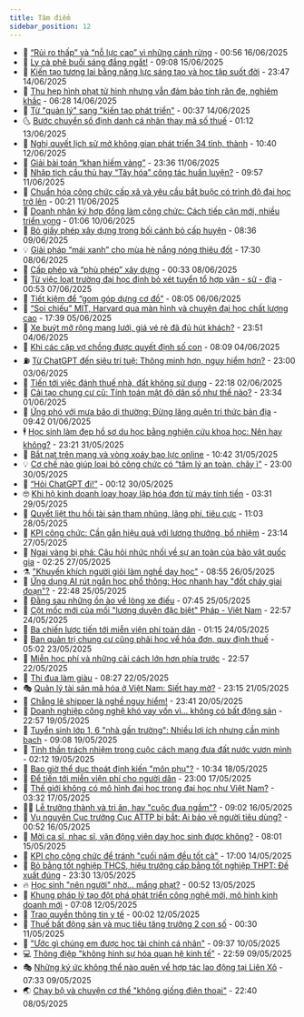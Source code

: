 ```yaml
---
title: Tâm điểm
sidebar_position: 12
---
```


<!-- dantri-tam-diem:START -->
- 🚦 [“Rủi ro thấp” và “nỗ lực cao” vì những cánh rừng](https://dantri.com.vn/tam-diem/rui-ro-thap-va-no-luc-cao-vi-nhung-canh-rung-20250616075642696.htm) - 00:56 16/06/2025
- 🫶 [Ly cà phê buổi sáng đắng ngắt!](https://dantri.com.vn/tam-diem/ly-ca-phe-buoi-sang-dang-ngat-20250615141819922.htm) - 09:08 15/06/2025
- 🦏 [Kiến tạo tương lai bằng năng lực sáng tạo và học tập suốt đời](https://dantri.com.vn/tam-diem/kien-tao-tuong-lai-bang-nang-luc-sang-tao-va-hoc-tap-suot-doi-20250613195456226.htm) - 23:47 14/06/2025
- 🧰 [Thu hẹp hình phạt tử hình nhưng vẫn đảm bảo tính răn đe, nghiêm khắc](https://dantri.com.vn/tam-diem/thu-hep-hinh-phat-tu-hinh-nhung-van-dam-bao-tinh-ran-de-nghiem-khac-20250614131715716.htm) - 06:28 14/06/2025
- 🙉 [Từ &quot;quản lý&quot; sang &quot;kiến tạo phát triển&quot;](https://dantri.com.vn/tam-diem/tu-quan-ly-sang-kien-tao-phat-trien-20250614073743135.htm) - 00:37 14/06/2025
- 🌜 [Bước chuyển số định danh cá nhân thay mã số thuế](https://dantri.com.vn/tam-diem/buoc-chuyen-so-dinh-danh-ca-nhan-thay-ma-so-thue-20250613081202769.htm) - 01:12 13/06/2025
- 🤔 [Nghị quyết lịch sử mở không gian phát triển 34 tỉnh, thành](https://dantri.com.vn/tam-diem/nghi-quyet-lich-su-mo-khong-gian-phat-trien-34-tinh-thanh-20250612161557037.htm) - 10:40 12/06/2025
- 🤩 [Giải bài toán “khan hiếm vàng”](https://dantri.com.vn/tam-diem/giai-bai-toan-khan-hiem-vang-20250611094830599.htm) - 23:36 11/06/2025
- 🦅 [Nhập tịch cầu thủ hay “Tây hóa” công tác huấn luyện?](https://dantri.com.vn/tam-diem/nhap-tich-cau-thu-hay-tay-hoa-cong-tac-huan-luyen-20250611162319527.htm) - 09:57 11/06/2025
- 💫 [Chuẩn hóa công chức cấp xã và yêu cầu bắt buộc có trình độ đại học trở lên](https://dantri.com.vn/tam-diem/chuan-hoa-cong-chuc-cap-xa-va-yeu-cau-bat-buoc-co-trinh-do-dai-hoc-tro-len-20250610071348694.htm) - 00:21 11/06/2025
- 🤗 [Doanh nhân ký hợp đồng làm công chức: Cách tiếp cận mới, nhiều triển vọng](https://dantri.com.vn/tam-diem/doanh-nhan-ky-hop-dong-lam-cong-chuc-cach-tiep-can-moi-nhieu-trien-vong-20250610070101552.htm) - 01:06 10/06/2025
- 🫶 [Bỏ giấy phép xây dựng trong bối cảnh bỏ cấp huyện](https://dantri.com.vn/tam-diem/bo-giay-phep-xay-dung-trong-boi-canh-bo-cap-huyen-20250609153604141.htm) - 08:36 09/06/2025
- 💡 [Giải pháp “mái xanh” cho mùa hè nắng nóng thiêu đốt](https://dantri.com.vn/tam-diem/giai-phap-mai-xanh-cho-mua-he-nang-nong-thieu-dot-20250609003019666.htm) - 17:30 08/06/2025
- 🌮 [Cấp phép và “phù phép” xây dựng](https://dantri.com.vn/tam-diem/cap-phep-va-phu-phep-xay-dung-20250607081752953.htm) - 00:33 08/06/2025
- 🌊 [Từ việc loạt trường đại học định bỏ xét tuyển tổ hợp văn - sử - địa](https://dantri.com.vn/tam-diem/tu-viec-loat-truong-dai-hoc-dinh-bo-xet-tuyen-to-hop-van-su-dia-20250606145911055.htm) - 00:53 07/06/2025
- 👹 [Tiết kiệm để “gom góp dựng cơ đồ”](https://dantri.com.vn/tam-diem/tiet-kiem-de-gom-gop-dung-co-do-20250606150517393.htm) - 08:05 06/06/2025
- 🤩 [“Soi chiếu” MIT, Harvard qua màn hình và chuyện đại học chất lượng cao](https://dantri.com.vn/tam-diem/soi-chieu-mit-harvard-qua-man-hinh-va-chuyen-dai-hoc-chat-luong-cao-20250605130957605.htm) - 17:39 05/06/2025
- 💄 [Xe buýt mở rộng mạng lưới, giá vé rẻ đã đủ hút khách?](https://dantri.com.vn/tam-diem/xe-buyt-mo-rong-mang-luoi-gia-ve-re-da-du-hut-khach-20250605065129289.htm) - 23:51 04/06/2025
- 🦣 [Khi các cặp vợ chồng được quyết định số con](https://dantri.com.vn/tam-diem/khi-cac-cap-vo-chong-duoc-quyet-dinh-so-con-20250604080524513.htm) - 08:09 04/06/2025
- ⛽️ [Từ ChatGPT đến siêu trí tuệ: Thông minh hơn, nguy hiểm hơn?](https://dantri.com.vn/tam-diem/tu-chatgpt-den-sieu-tri-tue-thong-minh-hon-nguy-hiem-hon-20250603222030421.htm) - 23:00 03/06/2025
- 🌁 [Tiến tới việc đánh thuế nhà, đất không sử dụng](https://dantri.com.vn/tam-diem/tien-toi-viec-danh-thue-nha-dat-khong-su-dung-20250602210427147.htm) - 22:18 02/06/2025
- 🥳 [Cải tạo chung cư cũ: Tính toán mật độ dân số như thế nào?](https://dantri.com.vn/tam-diem/cai-tao-chung-cu-cu-tinh-toan-mat-do-dan-so-nhu-the-nao-20250602063355606.htm) - 23:34 01/06/2025
- 🧐 [Ứng phó với mưa bão dị thường: Đừng lãng quên tri thức bản địa](https://dantri.com.vn/tam-diem/ung-pho-voi-mua-bao-di-thuong-dung-lang-quen-tri-thuc-ban-dia-20250601124201184.htm) - 09:42 01/06/2025
- 🕴 [Học sinh làm đẹp hồ sơ du học bằng nghiên cứu khoa học: Nên hay không?](https://dantri.com.vn/tam-diem/hoc-sinh-lam-dep-ho-so-du-hoc-bang-nghien-cuu-khoa-hoc-nen-hay-khong-20250531163222874.htm) - 23:21 31/05/2025
- 🥳 [Bắt nạt trên mạng và vòng xoáy bạo lực online](https://dantri.com.vn/tam-diem/bat-nat-tren-mang-va-vong-xoay-bao-luc-online-20250531160056142.htm) - 10:42 31/05/2025
- 💡 [Cơ chế nào giúp loại bỏ công chức có “tâm lý an toàn, chây ì”](https://dantri.com.vn/tam-diem/co-che-nao-giup-loai-bo-cong-chuc-co-tam-ly-an-toan-chay-i-20250530233645748.htm) - 23:00 30/05/2025
- 🦣 [“Hỏi ChatGPT đi!”](https://dantri.com.vn/tam-diem/hoi-chatgpt-di-20250529125929590.htm) - 00:12 30/05/2025
- 🤓 [Khi hộ kinh doanh loay hoay lập hóa đơn từ máy tính tiền](https://dantri.com.vn/tam-diem/khi-ho-kinh-doanh-loay-hoay-lap-hoa-don-tu-may-tinh-tien-20250529074949656.htm) - 03:31 29/05/2025
- 🤭 [Quyết liệt thu hồi tài sản tham nhũng, lãng phí, tiêu cực](https://dantri.com.vn/tam-diem/quyet-liet-thu-hoi-tai-san-tham-nhung-lang-phi-tieu-cuc-20250528180251016.htm) - 11:03 28/05/2025
- 🌮 [KPI công chức: Cần gắn hiệu quả với lương thưởng, bổ nhiệm](https://dantri.com.vn/tam-diem/kpi-cong-chuc-can-gan-hieu-qua-voi-luong-thuong-bo-nhiem-20250528061418423.htm) - 23:14 27/05/2025
- 🗽 [Ngai vàng bị phá: Câu hỏi nhức nhối về sự an toàn của bảo vật quốc gia](https://dantri.com.vn/tam-diem/ngai-vang-bi-pha-cau-hoi-nhuc-nhoi-ve-su-an-toan-cua-bao-vat-quoc-gia-20250526154008838.htm) - 02:25 27/05/2025
- ⚗️ [&quot;Khuyến khích người giỏi làm nghề dạy học&quot;](https://dantri.com.vn/tam-diem/khuyen-khich-nguoi-gioi-lam-nghe-day-hoc-20250526154216881.htm) - 08:55 26/05/2025
- 🥰 [Ứng dụng AI rút ngắn học phổ thông: Học nhanh hay &quot;đốt cháy giai đoạn&quot;?](https://dantri.com.vn/tam-diem/ung-dung-ai-rut-ngan-hoc-pho-thong-hoc-nhanh-hay-dot-chay-giai-doan-20250525094237436.htm) - 22:48 25/05/2025
- 🚀 [Đằng sau những ồn ào về lòng xe điếu](https://dantri.com.vn/tam-diem/dang-sau-nhung-on-ao-ve-long-xe-dieu-20250521062944983.htm) - 07:45 25/05/2025
- 🎊 [Cột mốc mới của mối &quot;lương duyên đặc biệt&quot; Pháp - Việt Nam](https://dantri.com.vn/tam-diem/cot-moc-moi-cua-moi-luong-duyen-dac-biet-phap-viet-nam-20250524161913403.htm) - 22:57 24/05/2025
- 🦣 [Ba chiến lược tiến tới miễn viện phí toàn dân](https://dantri.com.vn/tam-diem/ba-chien-luoc-tien-toi-mien-vien-phi-toan-dan-20250524080403224.htm) - 01:15 24/05/2025
- 🎃 [Ban quản trị chung cư cũng phải học về hóa đơn, quy định thuế](https://dantri.com.vn/tam-diem/ban-quan-tri-chung-cu-cung-phai-hoc-ve-hoa-don-quy-dinh-thue-20250522223528500.htm) - 05:02 23/05/2025
- 💂 [Miễn học phí và những cải cách lớn hơn phía trước](https://dantri.com.vn/tam-diem/mien-hoc-phi-va-nhung-cai-cach-lon-hon-phia-truoc-20250522224937993.htm) - 22:57 22/05/2025
- 🦒 [Thi đua làm giàu](https://dantri.com.vn/tam-diem/thi-dua-lam-giau-20250522144824843.htm) - 08:27 22/05/2025
- 🎭 [Quản lý tài sản mã hóa ở Việt Nam: Siết hay mở?](https://dantri.com.vn/tam-diem/quan-ly-tai-san-ma-hoa-o-viet-nam-siet-hay-mo-20250521173933074.htm) - 23:15 21/05/2025
- 📝 [Chẳng lẽ shipper là nghề nguy hiểm!](https://dantri.com.vn/tam-diem/chang-le-shipper-la-nghe-nguy-hiem-20250521062430315.htm) - 23:41 20/05/2025
- 🦄 [Doanh nghiệp công nghệ khó vay vốn vì… không có bất động sản](https://dantri.com.vn/tam-diem/doanh-nghiep-cong-nghe-kho-vay-von-vi-khong-co-bat-dong-san-20250520055744754.htm) - 22:57 19/05/2025
- 🚀 [Tuyển sinh lớp 1, 6 &quot;nhà gần trường&quot;: Nhiều lợi ích nhưng cần minh bạch](https://dantri.com.vn/tam-diem/tuyen-sinh-lop-1-6-nha-gan-truong-nhieu-loi-ich-nhung-can-minh-bach-20250519151340878.htm) - 09:08 19/05/2025
- 💂 [Tinh thần trách nhiệm trong cuộc cách mạng đưa đất nước vươn mình](https://dantri.com.vn/tam-diem/tinh-than-trach-nhiem-trong-cuoc-cach-mang-dua-dat-nuoc-vuon-minh-20250518174609653.htm) - 02:12 19/05/2025
- 👀 [Bao giờ thể dục thoát định kiến &quot;môn phụ&quot;?](https://dantri.com.vn/tam-diem/bao-gio-the-duc-thoat-dinh-kien-mon-phu-20250518164526598.htm) - 10:34 18/05/2025
- 🚦 [Để tiến tới miễn viện phí cho người dân](https://dantri.com.vn/tam-diem/de-tien-toi-mien-vien-phi-cho-nguoi-dan-20250517235659712.htm) - 23:00 17/05/2025
- 💃 [Thế giới không có mô hình đại học trong đại học như Việt Nam?](https://dantri.com.vn/tam-diem/the-gioi-khong-co-mo-hinh-dai-hoc-trong-dai-hoc-nhu-viet-nam-20250517103127289.htm) - 03:32 17/05/2025
- 🧑‍💻 [Lễ trưởng thành và tri ân, hay &quot;cuộc đua ngầm&quot;?](https://dantri.com.vn/tam-diem/le-truong-thanh-va-tri-an-hay-cuoc-dua-ngam-20250516152006045.htm) - 09:02 16/05/2025
- 🥰 [Vụ nguyên Cục trưởng Cục ATTP bị bắt: Ai bảo vệ người tiêu dùng?](https://dantri.com.vn/tam-diem/vu-nguyen-cuc-truong-cuc-attp-bi-bat-ai-bao-ve-nguoi-tieu-dung-20250516074312302.htm) - 00:52 16/05/2025
- 🥳 [Mời ca sĩ, nhạc sĩ, vận động viên dạy học sinh được không?](https://dantri.com.vn/tam-diem/moi-ca-si-nhac-si-van-dong-vien-day-hoc-sinh-duoc-khong-20250514222804766.htm) - 08:01 15/05/2025
- 🥳 [KPI cho công chức để tránh &quot;cuối năm đều tốt cả&quot;](https://dantri.com.vn/tam-diem/kpi-cho-cong-chuc-de-tranh-cuoi-nam-deu-tot-ca-20250514220654018.htm) - 17:00 14/05/2025
- 🎉 [Bỏ bằng tốt nghiệp THCS, hiệu trưởng cấp bằng tốt nghiệp THPT: Đề xuất đúng](https://dantri.com.vn/tam-diem/bo-bang-tot-nghiep-thcs-hieu-truong-cap-bang-tot-nghiep-thpt-de-xuat-dung-20250513203240093.htm) - 23:30 13/05/2025
- 🔥 [Học sinh &quot;nên người&quot; nhờ... mắng phạt?](https://dantri.com.vn/tam-diem/hoc-sinh-nen-nguoi-nho-mang-phat-20250513074503428.htm) - 00:52 13/05/2025
- 🥸 [Khung pháp lý tạo đột phá phát triển công nghệ mới, mô hình kinh doanh mới](https://dantri.com.vn/tam-diem/khung-phap-ly-tao-dot-pha-phat-trien-cong-nghe-moi-mo-hinh-kinh-doanh-moi-20250512140506402.htm) - 07:08 12/05/2025
- 💯 [Trao quyền thông tin y tế](https://dantri.com.vn/tam-diem/trao-quyen-thong-tin-y-te-20250512045059857.htm) - 00:02 12/05/2025
- 🦏 [Thuế bất động sản và mục tiêu tăng trưởng 2 con số](https://dantri.com.vn/tam-diem/thue-bat-dong-san-va-muc-tieu-tang-truong-2-con-so-20250510144432455.htm) - 00:30 11/05/2025
- 👹 [&quot;Ước gì chúng em được học tài chính cá nhân&quot;](https://dantri.com.vn/tam-diem/uoc-gi-chung-em-duoc-hoc-tai-chinh-ca-nhan-20250509221454135.htm) - 09:37 10/05/2025
- 💻 [Thông điệp &quot;không hình sự hóa quan hệ kinh tế&quot;](https://dantri.com.vn/tam-diem/thong-diep-khong-hinh-su-hoa-quan-he-kinh-te-20250508135036290.htm) - 22:59 09/05/2025
- 🎭 [Những ký ức không thể nào quên về hợp tác lao động tại Liên Xô](https://dantri.com.vn/tam-diem/nhung-ky-uc-khong-the-nao-quen-ve-hop-tac-lao-dong-tai-lien-xo-20250509143304393.htm) - 07:33 09/05/2025
- 🌏 [Chạy bộ và chuyện cơ thể &quot;không giống điện thoại&quot;](https://dantri.com.vn/tam-diem/chay-bo-va-chuyen-co-the-khong-giong-dien-thoai-20250508102445651.htm) - 22:40 08/05/2025<!-- dantri-tam-diem:END -->
